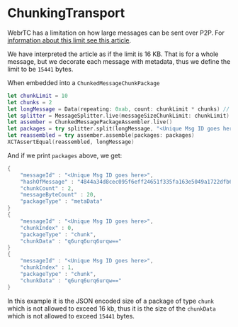 # ChunkingTransport
WebrTC has a limitation on how large messages can be sent over P2P. For [information about this limit see this article][limit].

We have interpreted the article as if the limit is 16 KB. That is for a whole message, but we decorate each message with metadata, thus we define the limit to be `15441` bytes.

When embedded into a `ChunkedMessageChunkPackage`

```swift
let chunkLimit = 10
let chunks = 2
let longMessage = Data(repeating: 0xab, count: chunkLimit * chunks) // abababababababababababababababababababab
let splitter = MessageSplitter.live(messageSizeChunkLimit: chunkLimit)
let assember = ChunkedMessagePackageAssembler.live()
let packages = try splitter.split(longMessage, "<Unique Msg ID goes here>")
let reassembled = try assember.assemble(packages: packages)
XCTAssertEqual(reassembled, longMessage)
```

And if we print `packages` above, we get:
```swift
{
	"messageId" : "<Unique Msg ID goes here>",
	"hashOfMessage" : "4844a34d8cec095f6eff24651f335fa163e5049a1722dfb6aa7159aab461eaf6",
	"chunkCount" : 2,
	"messageByteCount" : 20,
	"packageType" : "metaData"
}
{
	"messageId" : "<Unique Msg ID goes here>",
	"chunkIndex" : 0,
	"packageType" : "chunk",
	"chunkData" : "q6urq6urq6urqw=="
}
{
	"messageId" : "<Unique Msg ID goes here>",
	"chunkIndex" : 1,
	"packageType" : "chunk",
	"chunkData" : "q6urq6urq6urqw=="
}
```

In this example it is the JSON encoded size of a package of type `chunk` which is not allowed to exceed 16 kb, thus it is the size of the `chunkData` which is not allowed to exceed `15441` bytes.

[limit]: https://lgrahl.de/articles/demystifying-webrtc-dc-size-limit.html